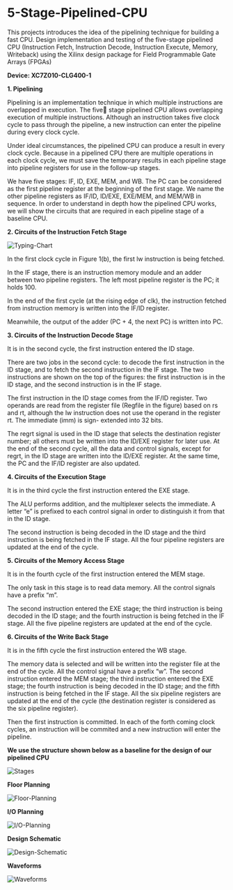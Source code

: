 # 5-Stage-Pipelined-CPU

This projects introduces the idea of the pipelining technique for building a fast CPU. 
Design implementation and testing of the five-stage pipelined CPU (Instruction Fetch, Instruction Decode, Instruction Execute, Memory, Writeback) using the Xilinx design package for Field Programmable Gate Arrays (FPGAs)

**Device: XC7Z010-CLG400-1**

**1. Pipelining**

Pipelining is an implementation technique in which multiple instructions are overlapped in execution. The five stage pipelined CPU allows overlapping execution of multiple instructions. Although an instruction takes five clock cycle to pass through the pipeline, a new instruction can enter the pipeline during every clock cycle. 

Under ideal circumstances, the pipelined CPU can produce a result in every clock cycle. Because in a pipelined CPU there are multiple operations in each clock cycle, we must save the temporary results in each pipeline stage into pipeline registers for use in the follow-up stages. 

We have five stages: IF, ID, EXE, MEM, and WB. The PC can be considered as the first pipeline register at the beginning of the first stage. We name the other pipeline registers as IF/ID, ID/EXE, EXE/MEM, and MEM/WB in sequence. In order to understand in depth how the pipelined CPU works, we will show the circuits that are required in each pipeline stage of a baseline CPU.

 
**2. Circuits of the Instruction Fetch Stage**

![Typing-Chart](https://github.com/zbl5332/5-Stage-Pipelined-CPU/blob/008a7ebafd4a2666f68b94658828cf95d161d2b6/Typing-Chart.png)

In the first clock cycle in Figure 1(b), the first lw instruction is being fetched. 

In the IF stage, there is an instruction memory module and an adder between two pipeline registers. The left most pipeline register is the PC; it holds 100. 

In the end of the first cycle (at the rising edge of clk), the instruction fetched from instruction memory is written into the IF/ID register. 

Meanwhile, the output of the adder (PC + 4, the next PC) is written into PC. 

**3. Circuits of the Instruction Decode Stage**

It is in the second cycle, the first instruction entered the ID stage. 

There are two jobs in the second cycle: to decode the first instruction in the ID stage, and to fetch the second instruction in the IF stage. The two instructions are shown on the top of the figures: the first instruction is in the ID stage, and the second instruction is in the IF stage. 

The first instruction in the ID stage comes from the IF/ID register. Two operands are read from the register file (Regfile in the figure) based on rs and rt, although the lw instruction does not use the operand in the register rt. The immediate (imm) is sign- extended into 32 bits. 

The regrt signal is used in the ID stage that selects the destination register number; all others must be written into the ID/EXE register for later use. At the end of the second cycle, all the data and control signals, except for regrt, in the ID stage are written into the ID/EXE register. At the same time, the PC and the IF/ID register are also updated.

**4. Circuits of the Execution Stage**

It is in the third cycle the first instruction entered the EXE stage. 

The ALU performs addition, and the multiplexer selects the immediate. A letter “e” is prefixed to each control signal in order to distinguish it from that in the ID stage. 

The second instruction is being decoded in the ID stage and the third instruction is being fetched in the IF stage. All the four pipeline registers are updated at the end of the cycle. 

**5. Circuits of the Memory Access Stage**

It is in the fourth cycle of the first instruction entered the MEM stage. 

The only task in this stage is to read data memory. All the control signals have a prefix “m”.

The second instruction entered the EXE stage; the third instruction is being decoded in the ID stage; and the fourth instruction is being fetched in the IF stage. All the five pipeline registers are updated at the end of the cycle.

**6. Circuits of the Write Back Stage**

It is in the fifth cycle the first instruction entered the WB stage. 

The memory data is selected and will be written into the register file at the end of the cycle. All the control signal have a prefix “w”. The second instruction entered the MEM stage; the third instruction entered the EXE stage; the fourth instruction is being decoded in the ID stage; and the fifth instruction is being fetched in the IF stage. All the six pipeline registers are updated at the end of the cycle (the destination register is considered as the six pipeline register). 

Then the first instruction is committed. In each of the forth coming clock cycles, an instruction will be commited and a new instruction will enter the pipeline. 

**We use the structure shown below as a baseline for the design of our pipelined CPU**

![Stages](https://github.com/zbl5332/5-Stage-Pipelined-CPU/blob/008a7ebafd4a2666f68b94658828cf95d161d2b6/Stages.png)

**Floor Planning**

![Floor-Planning](https://github.com/zbl5332/5-Stage-Pipelined-CPU/blob/662acf7cf58baf81e4e155c1ff2ac066337c6e9b/Floor-Planning.png)

**I/O Planning**

![I/O-Planning](https://github.com/zbl5332/5-Stage-Pipelined-CPU/blob/662acf7cf58baf81e4e155c1ff2ac066337c6e9b/I%3AO-Planning.png)

**Design Schematic**

![Design-Schematic](https://github.com/zbl5332/5-Stage-Pipelined-CPU/blob/662acf7cf58baf81e4e155c1ff2ac066337c6e9b/Design-Schematic.png)

**Waveforms**

![Waveforms](https://github.com/zbl5332/5-Stage-Pipelined-CPU/blob/662acf7cf58baf81e4e155c1ff2ac066337c6e9b/Waveforms.png)